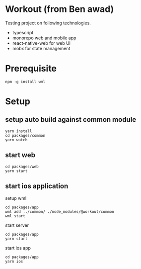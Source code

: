 # Workout (from Ben awad)

Testing project on following technologies.

- typescript
- monorepo web and mobile app
- react-native-web for web UI
- mobx for state management

# Prerequisite

```
npm -g install wml
```

# Setup

## setup auto build against common module

```
yarn install
cd packages/common
yarn watch
```

## start web

```
cd packages/web
yarn start
```

## start ios application

setup wml

```
cd packages/app
wml add ../common/ ./node_modules/@workout/common
wml start
```

start server

```
cd packages/app
yarn start
```

start ios app

```
cd packages/app
yarn ios
```
